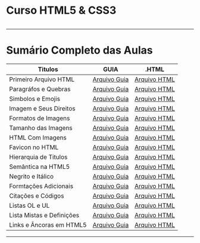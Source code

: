 # Curso HTML5 & CSS3

<img src="https://www.hostinger.com.br/tutoriais/wp-content/uploads/sites/12/2021/11/o-que-e-html.webp" alt="" widht=45>

---

# Sumário Completo das Aulas

| Titulos                   | GUIA                                          | .HTML                                          |
| ------------------------- | --------------------------------------------- | ---------------------------------------------- |
| Primeiro Arquivo HTML     | [Arquivo Guia](html.AULAS/aula.001/README.md) | [Arquivo HTML](html.AULAS/aula.001/index.html) |
| Paragráfos e Quebras      | [Arquivo Guia](html.AULAS/aula.002/README.md) | [Arquivo HTML](html.AULAS/aula.002/index.html) |
| Simbolos e Emojis         | [Arquivo Guia](html.AULAS/aula.003/README.md) | [Arquivo HTML](html.AULAS/aula.003/index.html) |
| Imagem e Seus Direitos    | [Arquivo Guia](html.AULAS/aula.004/README.md) | [Arquivo HTML](#)                              |
| Formatos de Imagens       | [Arquivo Guia](html.AULAS/aula.005/README.md) | [Arquivo HTML](#)                              |
| Tamanho das Imagens       | [Arquivo Guia](html.AULAS/aula.006/README.md) | [Arquivo HTML](#)                              |
| HTML Com Imagens          | [Arquivo Guia](html.AULAS/aula.007/README.md) | [Arquivo HTML](html.AULAS/aula.007/index.html) |
| Favicon no HTML           | [Arquivo Guia](html.AULAS/aula.008/README.md) | [Arquivo HTML](html.AULAS/aula.008/index.html) |
| Hierarquia de Titulos     | [Arquivo Guia](html.AULAS/aula.009/README.md) | [Arquivo HTML](html.AULAS/aula.009/index.html) |
| Semântica na HTML5        | [Arquivo Guia](#)                             | [Arquivo HTML](#)                              |
| Negrito e Itálico         | [Arquivo Guia](html.AULAS/aula.011/README.md) | [Arquivo HTML](html.AULAS/aula.011/index.html) |
| Formtações Adicionais     | [Arquivo Guia](html.AULAS/aula.012/README.md) | [Arquivo HTML](html.AULAS/aula.012/index.html) |
| Citações e Códigos        | [Arquivo Guia](html.AULAS/aula.013/README.md) | [Arquivo HTML](html.AULAS/aula.013/index.html) |
| Listas OL e UL            | [Arquivo Guia](html.AULAS/aula.014/README.md) | [Arquivo HTML](html.AULAS/aula.014/index.html) |
| Lista Mistas e Definições | [Arquivo Guia](html.AULAS/aula.015/README.md) | [Arquivo HTML](html.AULAS/aula.015/index.html) |
| Links e Âncoras em HTML5  | [Arquivo Guia](html.AULAS/aula.015/README.md) | [Arquivo HTML](html.AULAS/aula.015/index.html) |

---